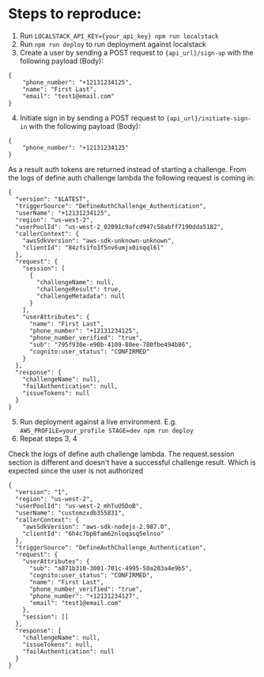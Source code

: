 # Steps to reproduce:
1. Run `LOCALSTACK_API_KEY={your_api_key} npm run localstack`
2. Run `npm run deploy` to run deployment against localstack
3. Create a user by sending a POST request to `{api_url}/sign-up` with the following payload (Body):
```
{
    "phone_number": "+12131234125",
    "name": "First Last",
    "email": "test1@email.com"
}
```

4. Initiate sign in by sending a POST request to `{api_url}/initiate-sign-in` with the following payload (Body):
```
{
    "phone_number": "+12131234125"
}
```

As a result auth tokens are returned instead of starting a challenge. From the logs of define auth challenge lambda the following request is coming in:
```
{
  "version": "$LATEST",
  "triggerSource": "DefineAuthChallenge_Authentication",
  "userName": "+12131234125",
  "region": "us-west-2",
  "userPoolId": "us-west-2_02091c9afcd947c58abff7190dda5182",
  "callerContext": {
    "awsSdkVersion": "aws-sdk-unknown-unknown",
    "clientId": "84zfs1fo3f5nv6umjx0inqql6l"
  },
  "request": {
    "session": [
      {
        "challengeName": null,
        "challengeResult": true,
        "challengeMetadata": null
      }
    ],
    "userAttributes": {
      "name": "First Last",
      "phone_number": "+12131234125",
      "phone_number_verified": "true",
      "sub": "795f930e-e90b-4109-80ee-780fbe494b86",
      "cognito:user_status": "CONFIRMED"
    }
  },
  "response": {
    "challengeName": null,
    "failAuthentication": null,
    "issueTokens": null
  }
}
```

5. Run deployment against a live environment. E.g. `AWS_PROFILE=your_profile STAGE=dev npm run deploy`
6. Repeat steps 3, 4

Check the logs of define auth challenge lambda. The request.session section is different and doesn't have a successful challenge result. Which is expected since the user is not authorized
```
{
  "version": "1",
  "region": "us-west-2",
  "userPoolId": "us-west-2_mhTuU5DoB",
  "userName": "customzxdb355831",
  "callerContext": {
    "awsSdkVersion": "aws-sdk-nodejs-2.987.0",
    "clientId": "6h4c7bp8fam62nloqasq5elnso"
  },
  "triggerSource": "DefineAuthChallenge_Authentication",
  "request": {
    "userAttributes": {
      "sub": "a871b310-3001-701c-4995-50a203a4e9b5",
      "cognito:user_status": "CONFIRMED",
      "name": "First Last",
      "phone_number_verified": "true",
      "phone_number": "+12131234127",
      "email": "test1@email.com"
    },
    "session": []
  },
  "response": {
    "challengeName": null,
    "issueTokens": null,
    "failAuthentication": null
  }
}
```